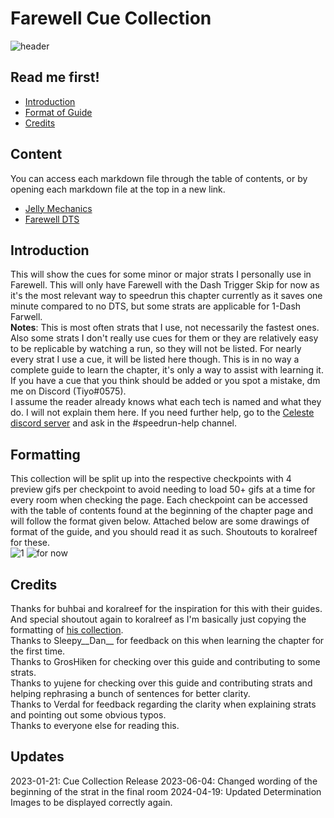 # Farewell Cue Collection
![header](https://cdn.discordapp.com/attachments/752203178715644024/901051628013105212/20211022121702_1.jpg)
## Read me first!
- [Introduction](#introduction)
- [Format of Guide](#formatting)
- [Credits](#credits)
## Content
You can access each markdown file through the table of contents, or by opening each markdown file at the top in a new link.
- [Jelly Mechanics](https://github.com/Tiyo98/farewell-cue-collection/blob/main/jellymechanics.md)
- [Farewell DTS](https://github.com/Tiyo98/farewell-cue-collection/blob/main/Farewell.md)
## Introduction
This will show the cues for some minor or major strats I personally use in Farewell. This will only have Farewell with the Dash Trigger Skip for now as it's the most relevant way to speedrun this chapter currently as it saves one minute compared to no DTS, but some strats are applicable for 1-Dash Farwell. 
\
**Notes**: This is most often strats that I use, not necessarily the fastest ones. Also some strats I don't really use cues for them or they are relatively easy to be replicable by watching a run, so they will not be listed. For nearly every strat I use a cue, it will be listed here though. This is in no way a complete guide to learn the chapter, it's only a way to assist with learning it. If you have a cue that you think should be added or you spot a mistake, dm me on Discord (Tiyo#0575).
\
I assume the reader already knows what each tech is named and what they do. I will not explain them here. If you need further help, go to the [Celeste discord server](https://discord.com/invite/celeste) and ask in the #speedrun-help channel.
## Formatting
This collection will be split up into the respective checkpoints with 4 preview gifs per checkpoint to avoid needing to load 50+ gifs at a time for every room when checking the page. Each checkpoint can be accessed with the table of contents found at the beginning of the chapter page and will follow the format given below.
Attached below are some drawings of format of the guide, and you should read it as such. Shoutouts to koralreef for these.
\
![1](https://cdn.discordapp.com/attachments/293555577991200770/775444116707606558/unknown.png)
![for now](https://cdn.discordapp.com/attachments/293555577991200770/775400802339913768/unknown.png)
## Credits
Thanks for buhbai and koralreef for the inspiration for this with their guides. And special shoutout again to koralreef as I'm basically just copying the formatting of [his collection](https://github.com/koralreeef/anypercent-cuecollection).</br>
Thanks to Sleepy__Dan__ for feedback on this when learning the chapter for the first time.</br>
Thanks to GrosHiken for checking over this guide and contributing to some strats. </br>
Thanks to yujene for checking over this guide and contributing strats and helping rephrasing a bunch of sentences for better clarity.</br>
Thanks to Verdal for feedback regarding the clarity when explaining strats and pointing out some obvious typos.</br>
Thanks to everyone else for reading this.
## Updates
2023-01-21: Cue Collection Release
2023-06-04: Changed wording of the beginning of the strat in the final room
2024-04-19: Updated Determination Images to be displayed correctly again.